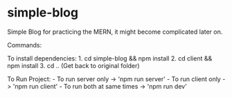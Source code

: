 # simple-blog
Simple Blog for practicing the MERN, it might become complicated later on.

Commands:

  To install dependencies:
    1. cd simple-blog && npm install 
    2. cd client && npm install
    3. cd .. (Get back to original folder)

 
  To Run Project:
    - To run server only -> 'npm run server'
    - To run client only -> 'npm run client'
    - To run both at same times -> 'npm run dev'
